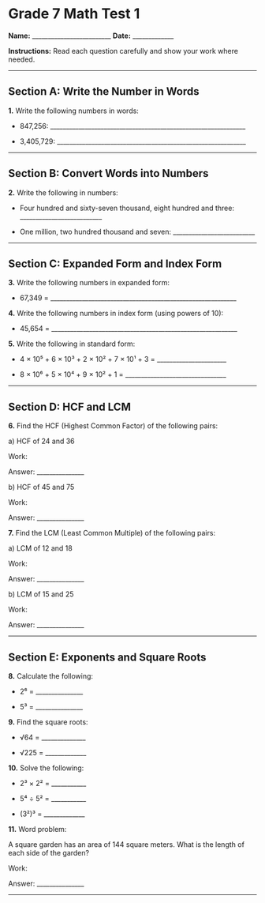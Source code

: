 # Grade 7 Math Test 1

**Name:** _________________________ **Date:** _____________

**Instructions:** Read each question carefully and show your work where needed.

---

## Section A: Write the Number in Words

**1.** Write the following numbers in words:

- 847,256: ______________________________________________________________

- 3,405,729: ____________________________________________________________

---

## Section B: Convert Words into Numbers

**2.** Write the following in numbers:

- Four hundred and sixty-seven thousand, eight hundred and three: __________________________

- One million, two hundred thousand and seven: __________________________

---

## Section C: Expanded Form and Index Form

**3.** Write the following numbers in expanded form:

- 67,349 = ___________________________________________________________

**4.** Write the following numbers in index form (using powers of 10):

- 45,654 = ___________________________________________________________

**5.** Write the following in standard form:

- 4 × 10⁵ + 6 × 10³ + 2 × 10² + 7 × 10¹ + 3 = ______________________

- 8 × 10⁶ + 5 × 10⁴ + 9 × 10² + 1 = ________________________________

---

## Section D: HCF and LCM

**6.** Find the HCF (Highest Common Factor) of the following pairs:

a) HCF of 24 and 36

Work:




Answer: _______________

b) HCF of 45 and 75

Work:




Answer: _______________

**7.** Find the LCM (Least Common Multiple) of the following pairs:

a) LCM of 12 and 18

Work:




Answer: _______________

b) LCM of 15 and 25

Work:




Answer: _______________

---

## Section E: Exponents and Square Roots

**8.** Calculate the following:

- 2⁶ = _______________

- 5³ = _______________

**9.** Find the square roots:

- √64 = ______________

- √225 = _____________

**10.** Solve the following:

- 2³ × 2² = ___________

- 5⁴ ÷ 5² = ___________

- (3²)³ = _____________

**11.** Word problem:

A square garden has an area of 144 square meters. What is the length of each side of the garden?

Work:




Answer: _______________

---